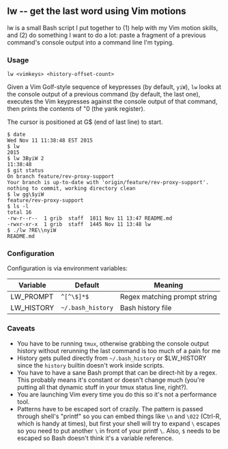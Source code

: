 ## lw -- get the last word using Vim motions

lw is a small Bash script I put together to (1) help with my Vim
motion skills, and (2) do something I want to do a lot: paste a
fragment of a previous command's console output into a command
line I'm typing. 

### Usage

`lw <vimkeys> <history-offset-count>`

Given a Vim Golf-style sequence of keypresses (by default,
`yiW`), `lw` looks at the console output of a previous command
(by default, the last one), executes the Vim keypresses against
the console output of that command, then prints the contents of
"0 (the yank register).

The cursor is positioned at G$ (end of last line) to start. 

```
$ date
Wed Nov 11 11:38:48 EST 2015
$ lw
2015
$ lw 3ByiW 2
11:38:48
$ git status
On branch feature/rev-proxy-support
Your branch is up-to-date with 'origin/feature/rev-proxy-support'.
nothing to commit, working directory clean
$ lw gg\$yiW
feature/rev-proxy-support
$ ls -l
total 16
-rw-r--r--  1 grib  staff  1811 Nov 11 13:47 README.md
-rwxr-xr-x  1 grib  staff  1445 Nov 11 13:48 lw
$ ./lw ?RE\\nyiW
README.md
```

### Configuration

Configuration is via environment variables:

| Variable | Default | Meaning |
|----------|---------|---------|
| LW_PROMPT | `^[^\$]*$` | Regex matching prompt string |
| LW_HISTORY | `~/.bash_history` | Bash history file | 


### Caveats 

 * You have to be running `tmux`, otherwise grabbing
   the console output history without rerunning the last command is
   too much of a pain for me
 * History gets pulled directly from `~/.bash_history` or
   $LW_HISTORY since the `history` builtin doesn't work inside
   scripts. 
 * You have to have a sane Bash prompt that can be direct-hit by
   a regex. This probably means it's constant or doesn't change
   much (you're putting all that dynamic stuff in your tmux
   status line, right?).  
 * You are launching Vim every time you do this so it's not a
   performance tool.   
 * Patterns have to be escaped sort of crazily.  The pattern is
   passed through shell's "printf" so you can embed things like
   `\n` and `\022` (Ctrl-R, which is handy at times), but first
   your shell will try to expand `\` escapes so you need to put
   another `\` in front of your printf `\`.  Also, `$` needs to
   be escaped so Bash doesn't think it's a variable reference. 



